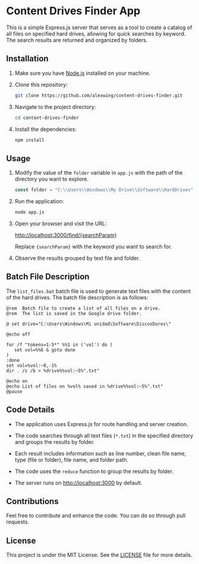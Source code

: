 # Content Drives Finder App

This is a simple Express.js server that serves as a tool to create a catalog of all files on specified hard drives, allowing for quick searches by keyword. The search results are returned and organized by folders.

## Installation

1. Make sure you have [Node.js](https://nodejs.org/) installed on your machine.

2. Clone this repository:

   ```bash
   git clone https://github.com/alexwing/content-drives-finder.git
   ```

3. Navigate to the project directory:

   ```bash
   cd content-drives-finder
   ```

4. Install the dependencies:

   ```bash
   npm install
   ```

## Usage

1. Modify the value of the `folder` variable in `app.js` with the path of the directory you want to explore.

   ```javascript
   const folder = "C:\\Users\\Windows\\My Drive\\Software\\HardDrives";
   ```

2. Run the application:

   ```bash
   node app.js
   ```

3. Open your browser and visit the URL:

   [http://localhost:3000/find/{searchParam}](http://localhost:3000/find/{searchParam})

   Replace `{searchParam}` with the keyword you want to search for.

4. Observe the results grouped by text file and folder.

## Batch File Description

The `list_files.bat` batch file is used to generate text files with the content of the hard drives. The batch file description is as follows:

```batch
@rem  Batch file to create a list of all files on a drive. 
@rem  The list is saved in the Google drive folder.

@ set drive="C:\Users\Windows\Mi unidad\Software\DiscosDuros\"

@echo off

for /f "tokens=1-5*" %%1 in ('vol') do (
   set vol=%%6 & goto done
)
:done
set vol=%vol:~0,-1%
dir . /s /b > %drive%%vol:~5%".txt" 

@echo on
@echo List of files on %vol% saved in %drive%%vol:~5%".txt"
@pause
```

## Code Details

- The application uses Express.js for route handling and server creation.

- The code searches through all text files (`*.txt`) in the specified directory and groups the results by folder.

- Each result includes information such as line number, clean file name, type (file or folder), file name, and folder path.

- The code uses the `reduce` function to group the results by folder.

- The server runs on [http://localhost:3000](http://localhost:3000) by default.

## Contributions

Feel free to contribute and enhance the code. You can do so through pull requests.

## License

This project is under the MIT License. See the [LICENSE](LICENSE) file for more details.
